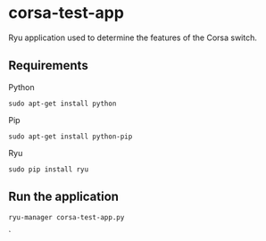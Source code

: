 # corsa-test-app
Ryu application used to determine the features of the Corsa switch.


## Requirements
Python

`sudo apt-get install python`

Pip

`sudo apt-get install python-pip`

Ryu

`sudo pip install ryu`

## Run the application

`ryu-manager corsa-test-app.py`

`
